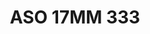 ---
title: ASO 17MM 333
date: 
draft: false

# descripcion
description : Anillo de plata 925.

materials: Plata 1048

color: 

dimensions: 17mm diámetro

code: 05-23-1722

type: "Anillos"

categories: []

price: $5.320,00

price_eftvo: $4.520,00

# Images
# first image will be shown in the product page
images:
  # - image: "images/path_to_image"
  # La ubicacion de las imagenes es imagenes/Anillos/Anillos.Solo Plata/05-23-1722-aso-17mm-333
  - image: "./images/anillos/solo_plata/05-23-1722-aso-17mm-333.jpg"
---